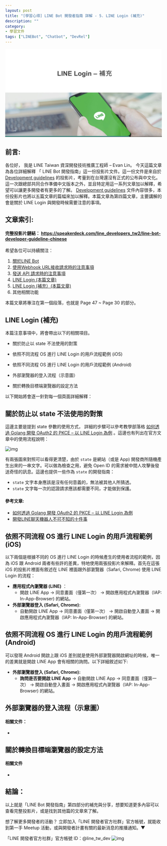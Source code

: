```yaml
---
layout: post
title: "[學習心得] LINE Bot 開發者指南 詳解 - 5. LINE Login (補充)"
description: ""
category: 
- 學習文件
tags: ["LINEBot", "Chatbot", "DevRel"]
---
```


<img src="../images/2021/linebot005.jpg">

## 前言:

各位好， 我是 LINE Taiwan 資深開發技術推廣工程師 – Evan Lin。 今天這篇文章為各位詳細解釋 「 LINE Bot 開發指南」這一份投影片文件。這一份文件是來自於 [Development guidelines](https://developers.line.biz/en/docs/partner-docs/development-guidelines/) 的投影片，考量到在台灣還沒有正式的公布與中文化。這一次跟總部共同合作準備中文版本之外，並且特定用這一系列文章加以解釋，希望可以讓更多開發者有更多的了解。  [Development guidelines](https://developers.line.biz/en/docs/partner-docs/development-guidelines/)  文件內容很多，本份投影片也將以五篇文章的篇幅來加以解釋。本篇文章為第四篇文章，主要講解的會是關於 LINE Login 與開發時候需要注意的事項。



## 文章索引:

#### 完整投影片鏈結： <https://speakerdeck.com/line_developers_tw2/line-bot-developer-guideline-chinese>

希望各位可以持續關注：

1. [關於LINE Bot ](https://www.evanlin.com/2021-05-25-line-bot-guide-1/)
2. [使用Webhook URL接收請求時的注意事項](https://www.evanlin.com/line-bot-guide-2/)
3. [發送 API 請求時的注意事項](http://www.evanlin.com/line-bot-guide-3/)
4. [LINE Login (本篇文章)](http://www.evanlin.com/line-bot-guide-4/)
5. [LINE Login (補充）(本篇文章)](http://www.evanlin.com/line-bot-guide-5/)
5.  其他相關功能

本篇文章將專注在第一個段落，也就是 Page 47 ~ Page 30 的部分。

##  LINE Login (補充)

<script async class="speakerdeck-embed" data-slide="47" data-id="0e9f6182ae864568a5940cbad5ef4bec" data-ratio="1.77777777777778" src="//speakerdeck.com/assets/embed.js"></script>

本篇注意事項中，將會帶出以下的相關項目。

- 關於防止以 state 不法使用的對策

- 依照不同流程 OS 進行 LINE Login 的用戶流程範例 (iOS)
- 依照不同流程 OS 進行 LINE Login 的用戶流程範例 (Android)
- 外部瀏覽器的登入流程（示意圖）
- 關於轉換目標端瀏覽器的設定方法

以下開始將會逐一針對每一個頁面詳細解釋：

## 關於防止以 state 不法使用的對策

<script async class="speakerdeck-embed" data-slide="48" data-id="0e9f6182ae864568a5940cbad5ef4bec" data-ratio="1.77777777777778" src="//speakerdeck.com/assets/embed.js"></script>

這邊主要是提到 state 參數的使用方式， 詳細的步驟可以參考教學部落格 [如何透過 Golang 開發 OAuth2 的 PKCE – 以 LINE Login 為例](https://engineering.linecorp.com/zh-hant/blog/pkce-line-login/) 。這邊也有列出在官方文章中的使用流程說明：

![img](https://developers.line.biz/assets/img/web-login-flow.2af66354.svg)

有兩張圖來對照可以看得更清楚，由於 `state` 是網站（或是 App) 開發商所隨機產生出來的一串文字。可以做為檢查之用，避免 Open ID 的需求被中間人攻擊後發送奇怪的訊息。這邊也提供一些作為 `state` 的開發指南：

- `state` 文字本身應該是沒有任何意義的，無法被其他人所猜透。
- `state` 文字每一次的認證請求應該都需要不同，才能做到保護。



#### 參考文章:

-  [如何透過 Golang 開發 OAuth2 的 PKCE – 以 LINE Login 為例](https://engineering.linecorp.com/zh-hant/blog/pkce-line-login/) 
- [開發LINE聊天機器人不可不知的十件事](https://engineering.linecorp.com/zh-hant/blog/line-device-10/) 



## 依照不同流程 OS 進行 LINE Login 的用戶流程範例 (iOS)

<script async class="speakerdeck-embed" data-slide="49" data-id="0e9f6182ae864568a5940cbad5ef4bec" data-ratio="1.77777777777778" src="//speakerdeck.com/assets/embed.js"></script>

以下兩個是根據不同的 OS 進行 LINE Login 的時候產生的使用者流程的範例，因為 iOS 跟 Android 兩者有些許的差異，特地使用兩張投影片來解釋。首先在這張 iOS 的投影片裡面有敘述在 LINE 裡面跟外部瀏覽器（Safari, Chrome) 使用 LINE Login 的流程：

- **應用程式內瀏覽器 (LINE)** ：
  - 開啟 LINE App -> 同意畫面（僅第一次） -> 開啟應用程式內瀏覽器（IAP: In-App-Browser) 的網站。
- **外部瀏覽器登入 (Safari, Chrome):**
  - 自動開啟 LINE App ->  同意畫面（僅第一次） -> 開啟自動登入畫面 ->  開啟應用程式內瀏覽器（IAP: In-App-Browser) 的網站。


## 依照不同流程 OS 進行 LINE Login 的用戶流程範例 (Android)

<script async class="speakerdeck-embed" data-slide="49" data-id="0e9f6182ae864568a5940cbad5ef4bec" data-ratio="1.77777777777778" src="//speakerdeck.com/assets/embed.js"></script>

可以發現 Android 開啟上跟 iOS 差別就是使用外部瀏覽器開啟網址的時候，唯一的差異就是開啟 LINE App 會有相關的詢問。以下詳細敘述如下:

- **外部瀏覽器登入 (Safari, Chrome):**
  - **詢問是否要開啟 LINE App** -> 自動開啟 LINE App ->  同意畫面（僅第一次） -> 開啟自動登入畫面 ->  開啟應用程式內瀏覽器（IAP: In-App-Browser) 的網站。

## 外部瀏覽器的登入流程（示意圖）

<script async class="speakerdeck-embed" data-slide="50" data-id="0e9f6182ae864568a5940cbad5ef4bec" data-ratio="1.77777777777778" src="//speakerdeck.com/assets/embed.js"></script>



#### 相關文件：

-  

## 關於轉換目標端瀏覽器的設定方法

<script async class="speakerdeck-embed" data-slide="51" data-id="0e9f6182ae864568a5940cbad5ef4bec" data-ratio="1.77777777777778" src="//speakerdeck.com/assets/embed.js"></script>



#### 相關文件

- 



## 結論：

<a id="summary"></a>

以上就是「LINE Bot 開發指南」第四部分的補充與分享，想要知道更多內容可以查看完整投影片，或是找到其他篇的文章來了解。 

想了解更多開發者的活動？  立即加入「LINE 開發者官方社群」官方帳號，就能收到第一手 Meetup 活動，或與開發者計畫有關的最新消息的推播通知。▼

「LINE 開發者官方社群」官方帳號 ID：@line_tw_dev
![img](https://www.evanlin.com/images/2020/line-tw-dev-qr.png)

